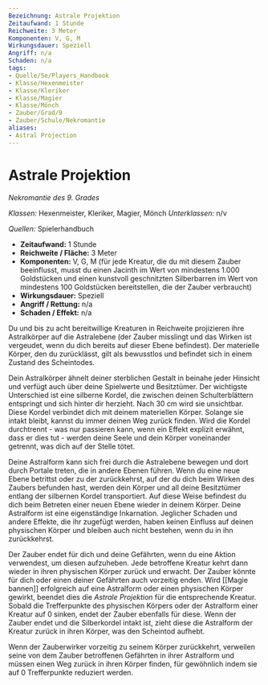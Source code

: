```yaml
---
Bezeichnung: Astrale Projektion
Zeitaufwand: 1 Stunde
Reichweite: 3 Meter
Komponenten: V, G, M
Wirkungsdauer: Speziell
Angriff: n/a
Schaden: n/a
tags:
- Quelle/5e/Players_Handbook
- Klasse/Hexenmeister
- Klasse/Kleriker
- Klasse/Magier
- Klasse/Mönch
- Zauber/Grad/9
- Zauber/Schule/Nekromantie
aliases: 
- Astral Projection
---
```

# Astrale Projektion
_Nekromantie des 9. Grades_

_Klassen:_ Hexenmeister, Kleriker, Magier, Mönch
_Unterklassen:_  n/v

_Quellen:_ Spielerhandbuch

- **Zeitaufwand:** 1 Stunde
- **Reichweite / Fläche:** 3 Meter
- **Komponenten:** V, G, M (für jede Kreatur, die du mit diesem Zauber beeinflusst, musst du einen Jacinth im Wert von mindestens 1.000 Goldstücken und einen kunstvoll geschnitzten Silberbarren im Wert von mindestens 100 Goldstücken bereitstellen, die der Zauber verbraucht)
- **Wirkungsdauer:** Speziell
- **Angriff / Rettung:** n/a
- **Schaden / Effekt:**  n/a

Du und bis zu acht bereitwillige Kreaturen in Reichweite projizieren ihre Astralkörper auf die Astralebene (der Zauber misslingt und das Wirken ist vergeudet, wenn du dich bereits auf dieser Ebene befindest). Der materielle Körper, den du zurücklässt, gilt als bewusstlos und befindet sich in einem Zustand des Scheintodes.

Dein Astralkörper ähnelt deiner sterblichen Gestalt in beinahe jeder Hinsicht und verfügt auch über deine Spielwerte und Besitztümer. Der wichtigste Unterschied ist eine silberne Kordel, die zwischen deinen Schulterblättern entspringt und sich hinter dir herzieht. Nach 30 cm wird sie unsichtbar. Diese Kordel verbindet dich mit deinem materiellen Körper. Solange sie intakt bleibt, kannst du immer deinen Weg zurück finden. Wird die Kordel durchtrennt - was nur passieren kann, wenn ein Effekt explizit erwähnt, dass er dies tut - werden deine Seele und dein Körper voneinander getrennt, was dich auf der Stelle tötet.

Deine Astralform kann sich frei durch die Astralebene bewegen und dort durch Portale treten, die in andere Ebenen führen. Wenn du eine neue Ebene betrittst oder zu der zurückkehrst, auf der du dich beim Wirken des Zaubers befunden hast, werden dein Körper und all deine Besitztümer entlang der silbernen Kordel transportiert. Auf diese Weise befindest du dich beim Betreten einer neuen Ebene wieder in deinem Körper. Deine Astralform ist eine eigenständige Inkarnation. Jeglicher Schaden und andere Effekte, die ihr zugefügt werden, haben keinen Einfluss auf deinen physischen Körper und bleiben auch nicht bestehen, wenn du in ihn zurückkehrst.

Der Zauber endet für dich und deine Gefährten, wenn du eine Aktion verwendest, um diesen aufzuheben. Jede betroffene Kreatur kehrt dann wieder in ihren physischen Körper zurück und erwacht. Der Zauber könnte für dich oder einen deiner Gefährten auch vorzeitig enden. Wird [[Magie bannen]] erfolgreich auf eine Astralform oder einen physischen Körper gewirkt, beendet dies die _Astrale Projektion_ für die entsprechende Kreatur. Sobald die Trefferpunkte des physischen Körpers oder der Astralform einer Kreatur auf 0 sinken, endet der Zauber ebenfalls für diese. Wenn der Zauber endet und die Silberkordel intakt ist, zieht diese die Astralform der Kreatur zurück in ihren Körper, was den Scheintod aufhebt.

Wenn der Zauberwirker vorzeitig zu seinem Körper zurückkehrt, verweilen seine von dem Zauber betroffenen Gefährten in ihrer Astralform und müssen einen Weg zurück in ihren Körper finden, für gewöhnlich indem sie auf 0 Trefferpunkte reduziert werden.